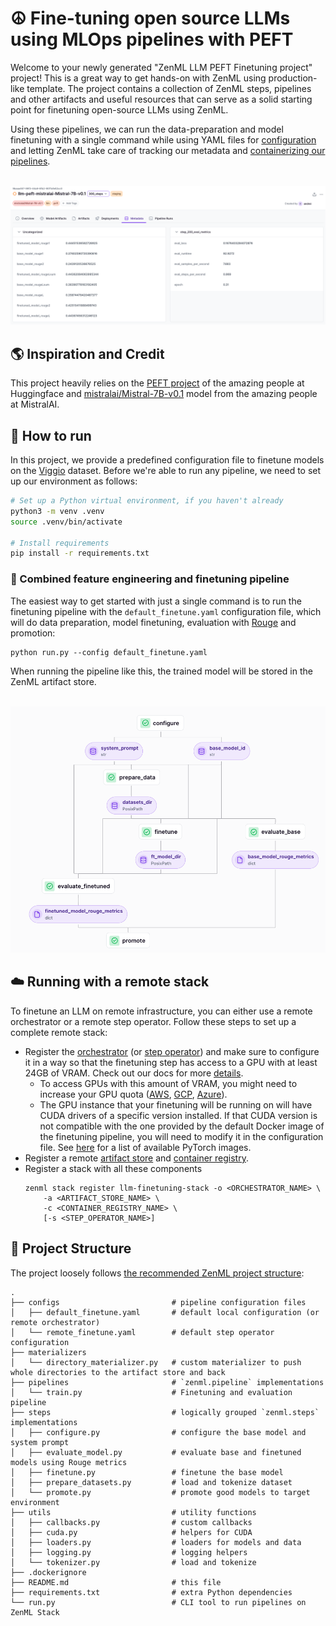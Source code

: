 # ☮️ Fine-tuning open source LLMs using MLOps pipelines with PEFT

Welcome to your newly generated "ZenML LLM PEFT Finetuning project" project! This is
a great way to get hands-on with ZenML using production-like template. 
The project contains a collection of ZenML steps, pipelines and other artifacts
and useful resources that can serve as a solid starting point for finetuning open-source LLMs using ZenML.

Using these pipelines, we can run the data-preparation and model finetuning with a single command while using YAML files for [configuration](https://docs.zenml.io/user-guide/production-guide/configure-pipeline) and letting ZenML take care of tracking our metadata and [containerizing our pipelines](https://docs.zenml.io/user-guide/advanced-guide/infrastructure-management/containerize-your-pipeline).

<div align="center">
  <br/>
    <a href="https://cloud.zenml.io">
      <img alt="Model version metadata" src=".assets/model.png">
    </a>
  <br/>
</div>

## 🌎 Inspiration and Credit

This project heavily relies on the [PEFT project](https://huggingface.co/docs/peft/en/index) of the amazing people at Huggingface and [mistralai/Mistral-7B-v0.1](https://huggingface.co/mistralai/Mistral-7B-v0.1) model from the amazing people at MistralAI.

## 🏃 How to run

In this project, we provide a predefined configuration file to finetune models on the [Viggio](https://huggingface.co/datasets/GEM/viggo) dataset. Before we're able to run any pipeline, we need to set up our environment as follows:

```bash
# Set up a Python virtual environment, if you haven't already
python3 -m venv .venv
source .venv/bin/activate

# Install requirements
pip install -r requirements.txt
```

### 👷 Combined feature engineering and finetuning pipeline

The easiest way to get started with just a single command is to run the finetuning pipeline with the `default_finetune.yaml` configuration file, which will do data preparation, model finetuning, evaluation with [Rouge](https://huggingface.co/spaces/evaluate-metric/rouge) and promotion:

```shell
python run.py --config default_finetune.yaml
```

When running the pipeline like this, the trained model will be stored in the ZenML artifact store.

<div align="center">
  <br/>
    <a href="https://cloud.zenml.io">
      <img alt="Model version metadata" src=".assets/pipeline.png">
    </a>
  <br/>
</div>

## ☁️ Running with a remote stack

To finetune an LLM on remote infrastructure, you can either use a remote orchestrator or a remote step operator. Follow these steps to set up a complete remote stack:
- Register the [orchestrator](https://docs.zenml.io/stacks-and-components/component-guide/orchestrators) (or [step operator](https://docs.zenml.io/stacks-and-components/component-guide/step-operators)) and make sure to configure it in a way so that the finetuning step has access to a GPU with at least 24GB of VRAM. Check out our docs for more [details](https://docs.zenml.io/stacks-and-components/component-guide).
    - To access GPUs with this amount of VRAM, you might need to increase your GPU quota ([AWS](https://docs.aws.amazon.com/servicequotas/latest/userguide/request-quota-increase.html), [GCP](https://console.cloud.google.com/iam-admin/quotas), [Azure](https://learn.microsoft.com/en-us/azure/machine-learning/how-to-manage-quotas?view=azureml-api-2#request-quota-and-limit-increases)).
    - The GPU instance that your finetuning will be running on will have CUDA drivers of a specific version installed. If that CUDA version is not compatible with the one provided by the default Docker image of the finetuning pipeline, you will need to modify it in the configuration file. See [here](https://hub.docker.com/r/pytorch/pytorch/tags) for a list of available PyTorch images.
- Register a remote [artifact store](https://docs.zenml.io/stacks-and-components/component-guide/artifact-stores) and [container registry](https://docs.zenml.io/stacks-and-components/component-guide/container-registries).
- Register a stack with all these components
    ```shell
    zenml stack register llm-finetuning-stack -o <ORCHESTRATOR_NAME> \
        -a <ARTIFACT_STORE_NAME> \
        -c <CONTAINER_REGISTRY_NAME> \
        [-s <STEP_OPERATOR_NAME>]
    ```

## 📜 Project Structure

The project loosely follows [the recommended ZenML project structure](https://docs.zenml.io/user-guide/starter-guide/follow-best-practices):

```
.
├── configs                         # pipeline configuration files
│   ├── default_finetune.yaml       # default local configuration (or remote orchestrator)
│   └── remote_finetune.yaml        # default step operator configuration
├── materializers
│   └── directory_materializer.py   # custom materializer to push whole directories to the artifact store and back
├── pipelines                       # `zenml.pipeline` implementations
│   └── train.py                    # Finetuning and evaluation pipeline
├── steps                           # logically grouped `zenml.steps` implementations
│   ├── configure.py                # configure the base model and system prompt
│   ├── evaluate_model.py           # evaluate base and finetuned models using Rouge metrics
│   ├── finetune.py                 # finetune the base model
│   ├── prepare_datasets.py         # load and tokenize dataset
│   └── promote.py                  # promote good models to target environment
├── utils                           # utility functions
│   ├── callbacks.py                # custom callbacks
│   ├── cuda.py                     # helpers for CUDA
│   ├── loaders.py                  # loaders for models and data
│   ├── logging.py                  # logging helpers
│   └── tokenizer.py                # load and tokenize
├── .dockerignore
├── README.md                       # this file
├── requirements.txt                # extra Python dependencies 
└── run.py                          # CLI tool to run pipelines on ZenML Stack
```
